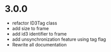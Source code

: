 #  3.0.0

- refactor ID3Tag class
- add size to frame
- add id3 identifier to frame
- add unsynchronization feature using tag flag
- Rewrite all documentation


